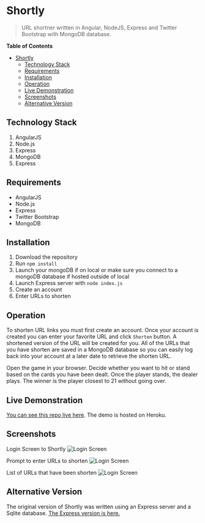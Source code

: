 # Shortly
> URL shortner written in Angular, NodeJS, Express and Twitter Bootstrap with MongoDB database.

**Table of Contents**  

- [Shortly](#shortly)
  - [Technology Stack](#technology-stack)
  - [Requirements](#requirements)
  - [Installation](#installation)
  - [Operation](#operation)
  - [Live Demonstration](#live-demonstration)
  - [Screenshots](#screenshots)
  - [Alternative Version](#alternative-version)

## Technology Stack
1. AngularJS
2. Node.js
3. Express
4. MongoDB
5. Express

## Requirements
- AngularJS
- Node.js
- Express
- Twitter Bootstrap
- MongoDB

## Installation
1. Download the repository
2. Run `npm install`
3. Launch your mongoDB if on local or make sure you connect to a mongoDB database if hosted outside of local
4. Launch Express server with `node index.js`
5. Create an account
6. Enter URLs to shorten

## Operation
To shorten URL links you must first create an account. Once your account is created you can enter 
your favorite URL and click `Shorten` button. A shortened version of the URL will be created for
you. All of the URLs that you have shorten are saved in a MongoDB database so you can easily
log back into your account at a later date to retrieve the shorten URL.

Open the game in your browser. Decide whether you want to hit or stand based on the cards you have
been dealt. Once the player stands, the dealer plays. The winner is the player closest to 21 without
going over.

## Live Demonstration
[You can see this repo live here](http://jb-shortly-angular.herokuapp.com/#/signin).  The demo is hosted on Heroku.

## Screenshots
Login Screen to Shortly
![Login Screen](http://jenniferbland.com/Shortly/screenshot-login.png)

Prompt to enter URLs to shorten
![Login Screen](http://jenniferbland.com/Shortly/screenshot-link-shortner.png)

List of URLs that have been shorten
![Login Screen](http://jenniferbland.com/Shortly/screenshot-shortened-links.png)

## Alternative Version
The original version of Shortly was written using an Express server and a Sqlite database.
[The Express version is here.](https://github.com/ratracegrad/Shortly-Expressy)
